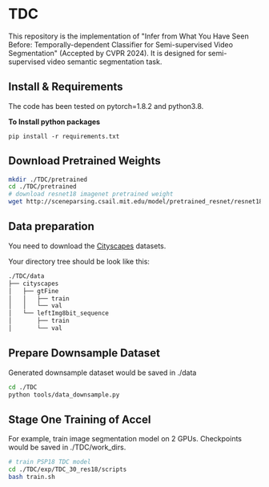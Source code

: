 # TDC
This repository is the implementation of "Infer from What You Have Seen Before: Temporally-dependent Classifier for Semi-supervised Video Segmentation" (Accepted by CVPR 2024). It is designed for semi-supervised video semantic segmentation task.

## Install & Requirements
The code has been tested on pytorch=1.8.2 and python3.8.

**To Install python packages**
```
pip install -r requirements.txt
```

## Download Pretrained Weights
````bash
mkdir ./TDC/pretrained
cd ./TDC/pretrained
# download resnet18 imagenet pretrained weight
wget http://sceneparsing.csail.mit.edu/model/pretrained_resnet/resnet18-imagenet.pth
````

## Data preparation
You need to download the [Cityscapes](https://www.cityscapes-dataset.com/) datasets.

Your directory tree should be look like this:
````bash
./TDC/data
├── cityscapes
│   ├── gtFine
│   │   ├── train
│   │   └── val
│   └── leftImg8bit_sequence
│       ├── train
│       └── val
````

## Prepare Downsample Dataset
Generated downsample dataset would be saved in ./data
````bash
cd ./TDC
python tools/data_downsample.py
````

## Stage One Training of Accel
For example, train image segmentation model on 2 GPUs. Checkpoints would be saved in ./TDC/work_dirs.
````bash
# train PSP18 TDC model
cd ./TDC/exp/TDC_30_res18/scripts
bash train.sh
````
